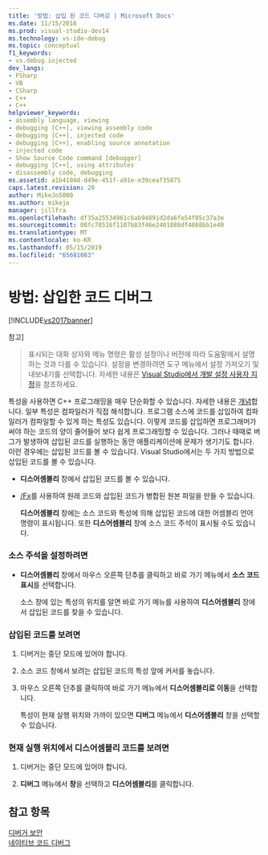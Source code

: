 ```yaml
---
title: '방법: 삽입 된 코드 디버깅 | Microsoft Docs'
ms.date: 11/15/2016
ms.prod: visual-studio-dev14
ms.technology: vs-ide-debug
ms.topic: conceptual
f1_keywords:
- vs.debug.injected
dev_langs:
- FSharp
- VB
- CSharp
- C++
- C++
helpviewer_keywords:
- assembly language, viewing
- debugging [C++], viewing assembly code
- debugging [C++], injected code
- debugging [C++], enabling source annotation
- injected code
- Show Source Code command [debugger]
- debugging [C++], using attributes
- disassembly code, debugging
ms.assetid: a1b4104d-d49e-451f-a91e-e39ceaf35875
caps.latest.revision: 20
author: MikeJo5000
ms.author: mikejo
manager: jillfra
ms.openlocfilehash: df35a25534961c6ab94891d2da6fe54f05c37a3e
ms.sourcegitcommit: 08fc78516f1107b83f46e2401888df4868bb1e40
ms.translationtype: MT
ms.contentlocale: ko-KR
ms.lasthandoff: 05/15/2019
ms.locfileid: "65681083"
---
```

# <a name="how-to-debug-injected-code"></a>방법: 삽입한 코드 디버그
[!INCLUDE[vs2017banner](../includes/vs2017banner.md)]

참고]
> 표시되는 대화 상자와 메뉴 명령은 활성 설정이나 버전에 따라 도움말에서 설명하는 것과 다를 수 있습니다. 설정을 변경하려면 도구 메뉴에서 설정 가져오기 및 내보내기를 선택합니다. 자세한 내용은 [Visual Studio에서 개발 설정 사용자 지정](https://msdn.microsoft.com/22c4debb-4e31-47a8-8f19-16f328d7dcd3)을 참조하세요.  
  
 특성을 사용하면 C++ 프로그래밍을 매우 단순화할 수 있습니다. 자세한 내용은 [개념](https://msdn.microsoft.com/library/563e7e7c-65e1-44f4-b0b2-da04a6c1bc9e)합니다. 일부 특성은 컴파일러가 직접 해석합니다. 프로그램 소스에 코드를 삽입하여 컴파일러가 컴파일할 수 있게 하는 특성도 있습니다. 이렇게 코드를 삽입하면 프로그래머가 써야 하는 코드의 양이 줄어들어 보다 쉽게 프로그래밍할 수 있습니다. 그러나 때때로 버그가 발생하여 삽입된 코드를 실행하는 동안 애플리케이션에 문제가 생기기도 합니다. 이런 경우에는 삽입된 코드를 볼 수 있습니다. Visual Studio에서는 두 가지 방법으로 삽입된 코드를 볼 수 있습니다.  
  
- **디스어셈블리** 창에서 삽입된 코드를 볼 수 있습니다.  
  
- [/Fx](https://msdn.microsoft.com/library/14f0e301-3bab-45a3-bbdf-e7ce66f20560)를 사용하여 원래 코드와 삽입된 코드가 병합된 원본 파일을 만들 수 있습니다.  
  
  **디스어셈블리** 창에는 소스 코드와 특성에 의해 삽입된 코드에 대한 어셈블리 언어 명령이 표시됩니다. 또한 **디스어셈블리** 창에 소스 코드 주석이 표시될 수도 있습니다.  
  
### <a name="to-turn-on-source-annotation"></a>소스 주석을 설정하려면  
  
- **디스어셈블리** 창에서 마우스 오른쪽 단추를 클릭하고 바로 가기 메뉴에서 **소스 코드 표시**를 선택합니다.  
  
     소스 창에 있는 특성의 위치를 알면 바로 가기 메뉴를 사용하여 **디스어셈블리** 창에서 삽입된 코드를 찾을 수 있습니다.  
  
### <a name="to-view-injected-code"></a>삽입된 코드를 보려면  
  
1. 디버거는 중단 모드에 있어야 합니다.  
  
2. 소스 코드 창에서 보려는 삽입된 코드의 특성 앞에 커서를 놓습니다.  
  
3. 마우스 오른쪽 단추를 클릭하여 바로 가기 메뉴에서 **디스어셈블리로 이동**을 선택합니다.  
  
     특성이 현재 실행 위치와 가까이 있으면 **디버그** 메뉴에서 **디스어셈블리** 창을 선택할 수 있습니다.  
  
### <a name="to-view-the-disassembly-code-at-the-current-execution-point"></a>현재 실행 위치에서 디스어셈블리 코드를 보려면  
  
1. 디버거는 중단 모드에 있어야 합니다.  
  
2. **디버그** 메뉴에서 **창**을 선택하고 **디스어셈블리**를 클릭합니다.  
  
## <a name="see-also"></a>참고 항목  
 [디버거 보안](../debugger/debugger-security.md)   
 [네이티브 코드 디버그](../debugger/debugging-native-code.md)
